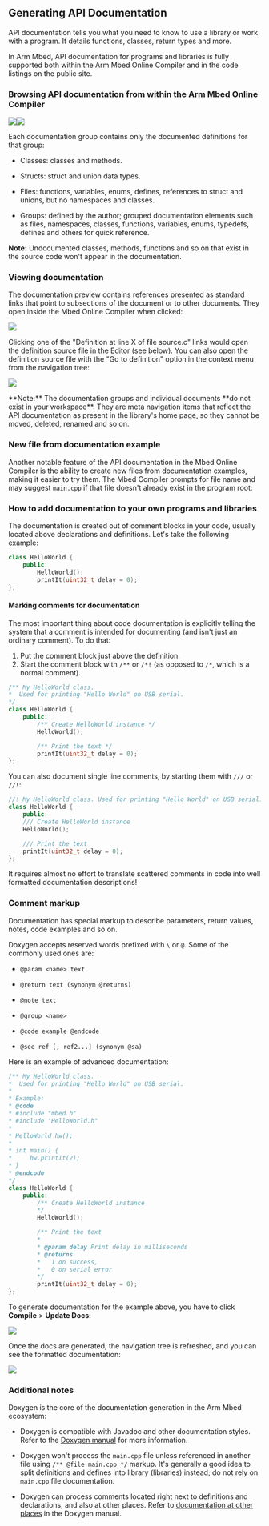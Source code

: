 ## Generating API Documentation

API documentation tells you what you need to know to use a library or work with a program. It details functions, classes, return types and more.

In Arm Mbed, API documentation for programs and libraries is fully supported both within the Arm Mbed Online Compiler and in the code listings on the public site.

### Browsing API documentation from within the Arm Mbed Online Compiler

<span class="images">![](https://s3-us-west-2.amazonaws.com/mbed-os-docs-images/docs_in_library_1.png)![](https://s3-us-west-2.amazonaws.com/mbed-os-docs-images/docs_in_library_2.png)</span>

Each documentation group contains only the documented definitions for that group:

- Classes: classes and methods.

- Structs: struct and union data types.

- Files: functions, variables, enums, defines, references to struct and unions, but no namespaces and classes.

- Groups: defined by the author; grouped documentation elements such as files, namespaces, classes, functions, variables, enums, typedefs, defines and others for quick reference.

<span class="notes">**Note:** Undocumented classes, methods, functions and so on that exist in the source code won't appear in the documentation.</span>

### Viewing documentation

The documentation preview contains references presented as standard links that point to subsections of the document or to other documents. They open inside the Mbed Online Compiler when clicked:

<span class="images">![](https://s3-us-west-2.amazonaws.com/mbed-os-docs-images/docs_preview1.png)</span>

Clicking one of the "Definition at line X of file source.c" links would open the definition source file in the Editor (see below). You can also open the definition source file with the "Go to definition" option in the context menu from the navigation tree:

<span class="images">![](https://s3-us-west-2.amazonaws.com/mbed-os-docs-images/docs_preview2.png)</span>

<span class="notes">
**Note:** The documentation groups and individual documents **do not exist in your workspace**. They are meta navigation items that reflect the API documentation as present in the library's home page, so they cannot be moved, deleted, renamed and so on.
</span>

### New file from documentation example

Another notable feature of the API documentation in the Mbed Online Compiler is the ability to create new files from documentation examples, making it easier to try them. The Mbed Compiler prompts for file name and may suggest `main.cpp` if that file doesn't already exist in the program root:

### How to add documentation to your own programs and libraries

The documentation is created out of comment blocks in your code, usually located above declarations and definitions. Let's take the following example:

```c++
class HelloWorld {
	public:
		HelloWorld();
		printIt(uint32_t delay = 0);
};
```

#### Marking comments for documentation

The most important thing about code documentation is explicitly telling the system that a comment is intended for documenting (and isn't just an ordinary comment). To do that:

1. Put the comment block just above the definition.
1. Start the comment block with `/**` or `/*!` (as opposed to `/*`, which is a normal comment).


```c++
/** My HelloWorld class.
*  Used for printing "Hello World" on USB serial.
*/
class HelloWorld {
	public:
		/** Create HelloWorld instance */
		HelloWorld();

		/** Print the text */
		printIt(uint32_t delay = 0);
};
```

You can also document single line comments, by starting them with `///` or `//!`:

```c++
//! My HelloWorld class. Used for printing "Hello World" on USB serial.
class HelloWorld {
	public:
	/// Create HelloWorld instance
	HelloWorld();

	/// Print the text
	printIt(uint32_t delay = 0);
};
```

It requires almost no effort to translate scattered comments in code into well formatted documentation descriptions!

### Comment markup

Documentation has special markup to describe parameters, return values, notes, code examples and so on.

Doxygen accepts reserved words prefixed with `\` or `@`. Some of the commonly used ones are:

* `@param <name> text`

* `@return text (synonym @returns)`

* `@note text`

* `@group <name>`

* `@code example @endcode`

* `@see ref [, ref2...] (synonym @sa)`

Here is an example of advanced documentation:

```c++
/** My HelloWorld class.
*  Used for printing "Hello World" on USB serial.
*
* Example:
* @code
* #include "mbed.h"
* #include "HelloWorld.h"
*
* HelloWorld hw();
*
* int main() {
*     hw.printIt(2);
* }
* @endcode
*/
class HelloWorld {
	public:
		/** Create HelloWorld instance
		*/
		HelloWorld();

		/** Print the text
		*
		* @param delay Print delay in milliseconds
		* @returns
		*   1 on success,
		*   0 on serial error
		*/
		printIt(uint32_t delay = 0);
};
```

To generate documentation for the example above, you have to click **Compile** > **Update Docs**:

<span class="images">![](https://s3-us-west-2.amazonaws.com/mbed-os-docs-images/docs_update.png)</span>

Once the docs are generated, the navigation tree is refreshed, and you can see the formatted documentation:

<span class="images">![](images/docs_example.png)</span>

### Additional notes

Doxygen is the core of the documentation generation in the Arm Mbed ecosystem:

- Doxygen is compatible with Javadoc and other documentation styles. Refer to the [Doxygen manual](http://www.stack.nl/~dimitri/doxygen/manual.html) for more information.

- Doxygen won't process the `main.cpp` file unless referenced in another file using `/** @file main.cpp */` markup. It's generally a good idea to split definitions and defines into library (libraries) instead; do not rely on ``main.cpp`` file documentation.

- Doxygen can process comments located right next to definitions and declarations, and also at other places. Refer to [documentation at other places](http://www.stack.nl/~dimitri/doxygen/docblocks.html#structuralcommands) in the Doxygen manual.
